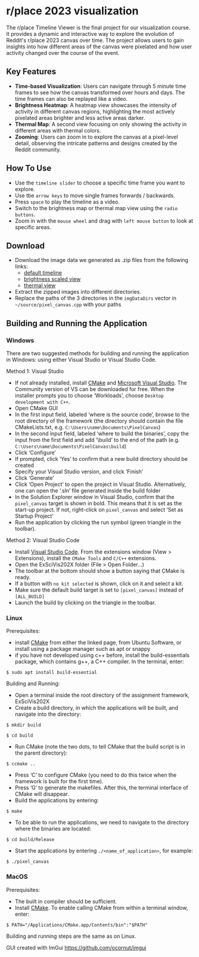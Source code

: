 # r/place 2023 visualization

The r/place Timeline Viewer is the final project for our visualization course. It provides a dynamic and interactive way to explore the evolution of Reddit's r/place 2023 canvas over time. The project allows users to gain insights into how different areas of the canvas were pixelated and how user activity changed over the course of the event.

## Key Features
* **Time-based Visualization**: Users can navigate through 5 minute time frames to see how the canvas transformed over hours and days. The time frames can also be replayed like a video.
* **Brightness Heatmap**: A heatmap view showcases the intensity of activity in different canvas regions, highlighting the most actively pixelated areas brighter and less active areas darker.
* **Thermal Map**: A second view focusing on only showing the activity in different areas with thermal colors.
* **Zooming**: Users can zoom in to explore the canvas at a pixel-level detail, observing the intricate patterns and designs created by the Reddit community.

## How To Use
* Use the `timeline slider` to choose a specific time frame you want to explore.
* Use tbe `arrow keys` to move single frames forwards / backwards.
* Press `space` to play the timeline as a video.
* Switch to the brightness map or thermal map view using the `radio buttons`.
* Zoom in with the `mouse wheel` and drag with `left mouse button` to look at specific areas.


## Download
* Download the image data we generated as .zip files from the following links:  
  * [default timeline](https://1drv.ms/u/s!AluoC5z79cd581j7x6LpDcWuLjcC?e=UqR4WK)
  * [brightness scaled view](https://1drv.ms/u/s!AluoC5z79cd581oAC6A69pcxv87X?e=P0agdJ)
  * [thermal view](https://1drv.ms/u/s!AluoC5z79cd581l4gOyNemB67pdb?e=RGG76e)
* Extract the zipped images into different directories. 
* Replace the paths of the 3 directories in the `imgDataDirs` vector in `~/source/pixel_canvas.cpp` with your paths

<!-- ## Prerequisites -->
<!-- In order to build the applications, a C++ compiler is required. If you have not programmed using C++ before, then you may need to install a compiler. We will also use the [CMake](https://cmake.org/download/) build tool. Operating system specific instructions are below. -->

## Building and Running the Application

### Windows

There are two suggested methods for building and running the application in Windows: using either Visual Studio or Visual Studio Code. 

Method 1: Visual Studio
 * If not already installed, install [CMake](https://cmake.org/download/) and [Microsoft Visual Studio](https://visualstudio.microsoft.com/downloads/). The Community version of VS can be downloaded for free. When the installer prompts you to choose ‘Workloads’, choose `Desktop development with C++`.
 * Open CMake GUI
 * In the first input field, labeled ‘where is the source code’, browse to the root directory of the framework (the directory should contain the file CMakeLists.txt, e.g. `C:\Users\name\Documents\PixelCanvas`)
 * In the second input field, labeled ‘where to build the binaries’, copy the input from the first field and add ‘\build’ to the end of the path (e.g. `C:\Users\name\Documents\PixelCanvas\build`)
 * Click ‘Configure’
 * If prompted, click ‘Yes’ to confirm that a new build directory should be created
 * Specify your Visual Studio version, and click ‘Finish’
 * Click ‘Generate’
 * Click ‘Open Project’ to open the project in Visual Studio. Alternatively, one can open the ‘.sln’ file generated inside the build folder
 * In the Solution Explorer window in Visual Studio, confirm that the `pixel_canvas` target is shown in bold. This means that it is set as the start-up project. If not, right-click on `pixel_canvas` and select ‘Set as Startup Project’
 * Run the application by clicking the run symbol (green triangle in the toolbar).

 Method 2: Visual Studio Code
 * Install [Visual Studio Code](https://code.visualstudio.com/). From the extensions window (View > Extensions), install the `CMake Tools` and `C/C++` extensions.
 * Open the ExSciVis202X folder (File > Open Folder...)
 * The toolbar at the bottom should show a button saying that CMake is ready.
 * If a button with `no kit selected` is shown, click on it and select a kit. 
 * Make sure the default build target is set to `[pixel_canvas]` instead of `[ALL_BUILD]`
 * Launch the build by clicking on the triangle in the toolbar. 


### Linux

Prerequisites:
 * install [CMake](https://cmake.org/download/) from either the linked page, from Ubuntu Software, or install using a package manager such as apt or snappy
 * if you have not developed using c++ before, install the build-essentials package, which contains g++, a C++ compiler. In the terminal, enter:

`$ sudo apt install build-essential`


Building and Running:
 * Open a terminal inside the root directory of the assignment framework, ExSciVis202X
 * Create a build directory, in which the applications will be built, and navigate into the directory: 

`$ mkdir build` 

`$ cd build`

 * Run CMake (note the two dots, to tell CMake that the build script is in the parent directory):

`$ ccmake .. `

 * Press ‘C’ to configure CMake (you need to do this twice when the framework is built for the first time).
 * Press ‘G’ to generate the makefiles. After this, the terminal interface of CMake will disappear.
 * Build the applications by entering:

`$ make`

 * To be able to run the applications, we need to navigate to the directory where the binaries are located:

`$ cd build/Release`

 * Start the applications by entering `./<name_of_application>`, for example:

`$ ./pixel_canvas`

### MacOS

Prerequisites:
 * The built in compiler should be sufficient.
 * Install [CMake](https://cmake.org/download/). To enable calling CMake from within a terminal window, enter:

`$ PATH="/Applications/CMake.app/Contents/bin":"$PATH"`

Building and running steps are the same as on Linux.


GUI created with ImGui
https://github.com/ocornut/imgui
